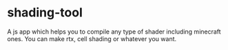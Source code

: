 # shading-tool
A js app which helps you to compile any type of shader including minecraft ones. You can make rtx, cell shading or whatever you want.
